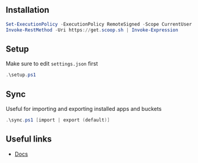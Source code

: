 ## Installation
```powershell
Set-ExecutionPolicy -ExecutionPolicy RemoteSigned -Scope CurrentUser
Invoke-RestMethod -Uri https://get.scoop.sh | Invoke-Expression
```

## Setup
Make sure to edit `settings.json` first
```powershell
.\setup.ps1
```

## Sync
Useful for importing and exporting installed apps and buckets
```powershell
.\sync.ps1 [import | export (default)]
```

## Useful links
- [Docs](https://scoop.sh/)
